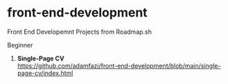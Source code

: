 # front-end-development
Front End Developemnt Projects from Roadmap.sh

Beginner

1. <strong>Single-Page CV</strong>
   <br>https://github.com/adamfazi/front-end-development/blob/main/single-page-cv/index.html
